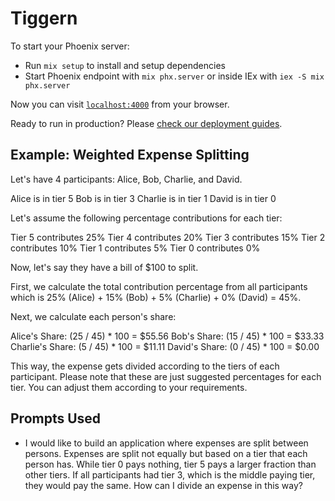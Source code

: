 # Tiggern

To start your Phoenix server:

  * Run `mix setup` to install and setup dependencies
  * Start Phoenix endpoint with `mix phx.server` or inside IEx with `iex -S mix phx.server`

Now you can visit [`localhost:4000`](http://localhost:4000) from your browser.

Ready to run in production? Please [check our deployment guides](https://hexdocs.pm/phoenix/deployment.html).

## Example: Weighted Expense Splitting

Let's have 4 participants: Alice, Bob, Charlie, and David.

Alice is in tier 5
Bob is in tier 3
Charlie is in tier 1
David is in tier 0

Let's assume the following percentage contributions for each tier:

Tier 5 contributes 25%
Tier 4 contributes 20%
Tier 3 contributes 15%
Tier 2 contributes 10%
Tier 1 contributes 5%
Tier 0 contributes 0%

Now, let's say they have a bill of $100 to split.

First, we calculate the total contribution percentage from all participants which is 25% (Alice) + 15% (Bob) + 5% (Charlie) + 0% (David) = 45%.

Next, we calculate each person's share:

Alice's Share: (25 / 45) * 100 = $55.56
Bob's Share: (15 / 45) * 100 = $33.33
Charlie's Share: (5 / 45) * 100 = $11.11
David's Share: (0 / 45) * 100 = $0.00

This way, the expense gets divided according to the tiers of each participant. Please note that these are just suggested percentages for each tier. You can adjust them according to your requirements.

## Prompts Used
 * I would like to build an application where expenses are split between persons. Expenses are split not equally but based on a tier that each person has. While tier 0 pays nothing, tier 5 pays a larger fraction than other tiers. If all participants had tier 3, which is the middle paying tier, they would pay the same. How can I divide an expense in this way?
